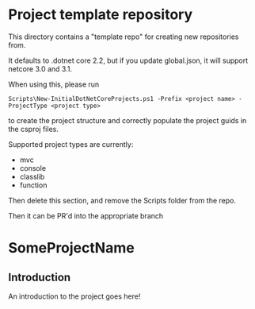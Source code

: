 # Project template repository

This directory contains a "template repo" for creating new repositories from.

It defaults to .dotnet core 2.2, but if you update global.json, it will support netcore 3.0 and 3.1.

When using this,  please run

`Scripts\New-InitialDotNetCoreProjects.ps1 -Prefix <project name> -ProjectType <project type>`

to create the project structure and correctly populate the project guids in the csproj files.

Supported project types are currently:

* mvc
* console
* classlib
* function

Then delete this section, and remove the Scripts folder from the repo.

Then it can be PR'd into the appropriate branch

# SomeProjectName

## Introduction

An introduction to the project goes here!